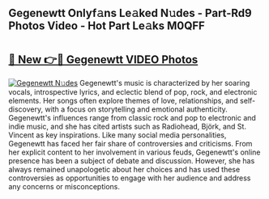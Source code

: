 ## Gegenewtt Onlyf𝚊ns Le𝚊ked N𝚞des - Part-Rd9 Photos Video - Hot Part Le𝚊ks M0QFF

# <h2><a href="http://ab55428.deff.icu/?id=Gegenewtt">🔗 New 👉🔴 Gegenewtt VIDEO Photos</a></h2>

[![Gegenewtt N𝚞des](https://i.imgur.com/rIISA9y.gif)](http://ab55428.deff.icu/?id=Gegenewtt)
Gegenewtt's music is characterized by her soaring vocals, introspective lyrics, and eclectic blend of pop, rock, and electronic elements. Her songs often explore themes of love, relationships, and self-discovery, with a focus on storytelling and emotional authenticity. Gegenewtt's influences range from classic rock and pop to electronic and indie music, and she has cited artists such as Radiohead, Björk, and St. Vincent as key inspirations. Like many social media personalities, Gegenewtt has faced her fair share of controversies and criticisms. From her explicit content to her involvement in various feuds, Gegenewtt's online presence has been a subject of debate and discussion. However, she has always remained unapologetic about her choices and has used these controversies as opportunities to engage with her audience and address any concerns or misconceptions.
